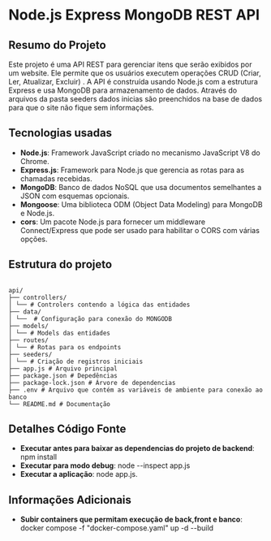 # Node.js Express MongoDB REST API

## Resumo do Projeto
Este projeto é uma API REST para gerenciar itens que serão exibidos por um website. Ele permite que os usuários executem operações CRUD (Criar, Ler, Atualizar, Excluir) . A API é construída usando Node.js com a estrutura Express e usa MongoDB para armazenamento de dados. Através do arquivos da pasta seeders dados inicias são preenchidos na base de dados para que o site não fique sem informações.


## Tecnologias usadas
- **Node.js**: Framework JavaScript criado no mecanismo JavaScript V8 do Chrome.
- **Express.js**: Framework para Node.js que gerencia as rotas para as chamadas recebidas.
- **MongoDB**: Banco de dados NoSQL que usa documentos semelhantes a JSON com esquemas opcionais.
- **Mongoose**: Uma biblioteca ODM (Object Data Modeling) para MongoDB e Node.js.
- **cors**: Um pacote Node.js para fornecer um middleware Connect/Express que pode ser usado para habilitar o CORS com várias opções.

## Estrutura do projeto

```

api/
├── controllers/
│ └── # Controlers contendo a lógica das entidades
├── data/
│ └──  # Configuração para conexão do MONGODB
├── models/
│ └── # Models das entidades
├── routes/
│ └── # Rotas para os endpoints
├── seeders/
│ └── # Criação de registros iniciais
├── app.js # Arquivo principal
├── package.json # Depedências
├── package-lock.json # Árvore de dependencias
├── .env # Arquivo que contém as variáveis de ambiente para conexão ao banco
└── README.md # Documentação

```

## Detalhes Código Fonte
- **Executar antes para baixar as dependencias do projeto de backend**: npm install
- **Executar para modo debug**: node --inspect app.js
- **Executar a aplicação**: node app.js.

## Informações Adicionais

- **Subir containers que permitam execução de back,front e banco**: docker compose -f "docker-compose.yaml" up -d --build 




